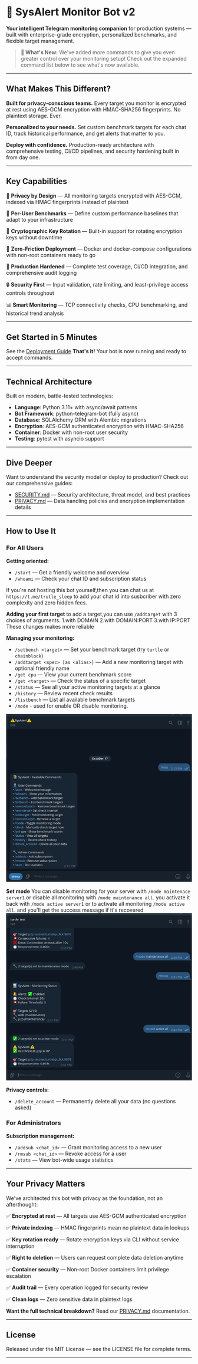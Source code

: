 

# 🚨 SysAlert Monitor Bot v2

**Your intelligent Telegram monitoring companion** for production systems — built with enterprise-grade encryption, personalized benchmarks, and flexible target management.

> **🎉 What's New:** We've added more commands to give you even greater control over your monitoring setup! Check out the expanded command list below to see what's now available.
> 

---

## What Makes This Different?

**Built for privacy-conscious teams.** Every target you monitor is encrypted at rest using AES-GCM encryption with HMAC-SHA256 fingerprints. No plaintext storage. Ever.

**Personalized to your needs.** Set custom benchmark targets for each chat ID, track historical performance, and get alerts that matter to you.

**Deploy with confidence.** Production-ready architecture with comprehensive testing, CI/CD pipelines, and security hardening built in from day one.

---

## Key Capabilities

🔐 **Privacy by Design** — All monitoring targets encrypted with AES-GCM, indexed via HMAC fingerprints instead of plaintext

🎯 **Per-User Benchmarks** — Define custom performance baselines that adapt to your infrastructure

🔄 **Cryptographic Key Rotation** — Built-in support for rotating encryption keys without downtime

🚀 **Zero-Friction Deployment** — Docker and docker-compose configurations with non-root containers ready to go

🧪 **Production Hardened** — Complete test coverage, CI/CD integration, and comprehensive audit logging

🔒 **Security First** — Input validation, rate limiting, and least-privilege access controls throughout

📊 **Smart Monitoring** — TCP connectivity checks, CPU benchmarking, and historical trend analysis

---

## Get Started in 5 Minutes

See the [Deployment Guide](DEPLOYMENT.md)
**That's it!** Your bot is now running and ready to accept commands.

---

## Technical Architecture

Built on modern, battle-tested technologies:

- **Language**: Python 3.11+ with async/await patterns
- **Bot Framework**: python-telegram-bot (fully async)
- **Database**: SQLAlchemy ORM with Alembic migrations
- **Encryption**: AES-GCM authenticated encryption with HMAC-SHA256
- **Container**: Docker with non-root user security
- **Testing**: pytest with asyncio support

---

## Dive Deeper

Want to understand the security model or deploy to production? Check out our comprehensive guides:

- [SECURITY.md](http://SECURITY.md) — Security architecture, threat model, and best practices
- [PRIVACY.md](http://PRIVACY.md) — Data handling policies and encryption implementation details

---

## How to Use It

### For All Users

**Getting oriented:**

- `/start` — Get a friendly welcome and overview
- `/whoami` — Check your chat ID and subscription status

If you're not hosting this bot yourself,then you can chat us at `https://t.me/trutle_sleep` to add your chat id into susbcriber with zero complexity and zero hidden fees.

**Adding your first target**
to add a target,you can use `/addtarget` with 3 choices of arguments. 
1.with DOMAIN
2.with DOMAIN:PORT
3.with IP:PORT
These changes makes more reliable 

**Managing your monitoring:**

- `/setbench <target>` — Set your benchmark target (try `turtle` or `chainblock`)
- `/addtarget <spec> [as <alias>]` — Add a new monitoring target with optional friendly name
- `/get cpu` — View your current benchmark score
- `/get <target>` — Check the status of a specific target
- `/status` — See all your active monitoring targets at a glance
- `/history` — Review recent check results
- `/listbench` — List all available benchmark targets
- `/mode` - used for enable OR disable monitoring. 

![command_list](list_commands.png)

**Set mode** 
You can disable monitoring for your server with `/mode maintenace server1` or disable all monitoring with `/mode maintenance all`. you activate it back with `/mode active server1` or to activate all monitoring `/mode active all`. and you'll get the success message if it's recovered
![Mode_usage](mode_usage.png)

**Privacy controls:**

- `/delete_account` — Permanently delete all your data (no questions asked)

### For Administrators

**Subscription management:**

- `/addsub <chat_id>` — Grant monitoring access to a new user
- `/rmsub <chat_id>` — Revoke access for a user
- `/stats` — View bot-wide usage statistics

---

## Your Privacy Matters

We've architected this bot with privacy as the foundation, not an afterthought:

✅ **Encrypted at rest** — All targets use AES-GCM authenticated encryption

✅ **Private indexing** — HMAC fingerprints mean no plaintext data in lookups

✅ **Key rotation ready** — Rotate encryption keys via CLI without service interruption

✅ **Right to deletion** — Users can request complete data deletion anytime

✅ **Container security** — Non-root Docker containers limit privilege escalation

✅ **Audit trail** — Every operation logged for security review

✅ **Clean logs** — Zero sensitive data in plaintext logs

**Want the full technical breakdown?** Read our [PRIVACY.md](http://PRIVACY.md) documentation.

---

## License

Released under the MIT License — see the LICENSE file for complete terms.

---

